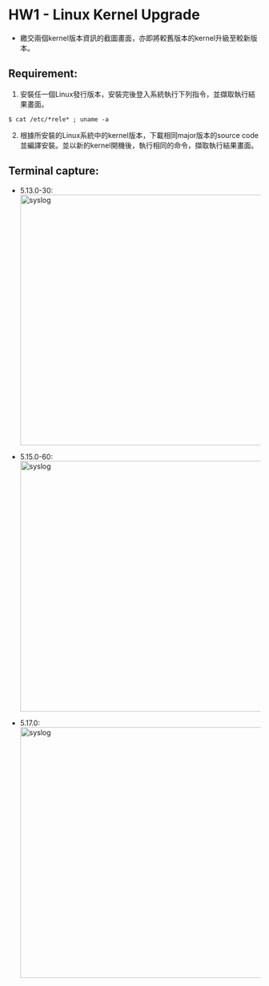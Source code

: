 # HW1 - Linux Kernel Upgrade

* 繳交兩個kernel版本資訊的截圖畫面，亦即將較舊版本的kernel升級至較新版本。

## Requirement: 
1.  安裝任一個Linux發行版本，安裝完後登入系統執行下列指令，並擷取執行結果畫面。
```
$ cat /etc/*rele* ; uname -a
```
2. 根據所安裝的Linux系統中的kernel版本，下載相同major版本的source code並編譯安裝。並以新的kernel開機後，執行相同的命令，擷取執行結果畫面。

## Terminal capture:  

* 5.13.0-30:  
<img src="https://github.com/frankkn/Linux_Kernel/blob/master/HW1_Linux_kernel_upgrade/5.13.0-30.jpg" width="600" height="500" alt="syslog"/><br/>

* 5.15.0-60:  
<img src="https://github.com/frankkn/Linux_Kernel/blob/master/HW1_Linux_kernel_upgrade/5.15.0-60.jpg" width="600" height="500" alt="syslog"/><br/>

* 5.17.0:  
<img src="https://github.com/frankkn/Linux_Kernel/blob/master/HW1_Linux_kernel_upgrade/5.17.0.jpg" width="600" height="500" alt="syslog"/><br/>